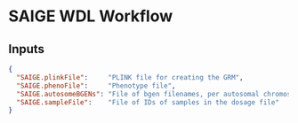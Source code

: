 # SAIGE WDL Workflow

## Inputs

```json
{
  "SAIGE.plinkFile":     "PLINK file for creating the GRM",
  "SAIGE.phenoFile":     "Phenotype file",
  "SAIGE.autosomeBGENs": "File of bgen filenames, per autosomal chromosome",
  "SAIGE.sampleFile":    "File of IDs of samples in the dosage file"
}
```
